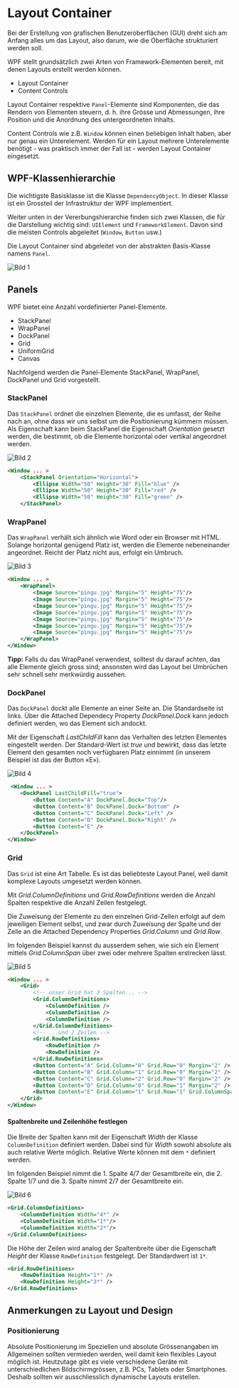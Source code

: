 # Layout Container

Bei der Erstellung von grafischen Benutzeroberflächen (GUI) dreht sich am Anfang alles um das Layout, also darum, wie die Oberfläche strukturiert werden soll.   

WPF stellt grundsätzlich zwei Arten von Framework-Elementen bereit, mit denen Layouts erstellt werden können.

* Layout Container
* Content Controls 

Layout Container respektive `Panel`-Elemente sind Komponenten, die das Rendern von Elementen steuern, d. h. ihre Grösse und Abmessungen, ihre Position und die Anordnung des untergeordneten Inhalts. 

Content Controls wie z.B. `Window` können einen beliebigen Inhalt haben, aber nur genau ein Unterelement. Werden für ein Layout mehrere Unterelemente benötigt - was praktisch immer der Fall ist - werden Layout Container eingesetzt. 

## WPF-Klassenhierarchie 

Die wichtigste Basisklasse ist die Klasse `DependencyObject`. In dieser Klasse ist ein Grossteil der Infrastruktur der WPF implementiert. 

Weiter unten in der Vererbungshierarchie finden sich zwei Klassen, die für die Darstellung wichtig sind: `UIElement` und `FrameworkElement`. Davon sind die meisten Controls abgeleitet (`Window`, `Button` usw.) 

Die Layout Container sind abgeleitet von der abstrakten Basis-Klasse namens `Panel`. 

![Bild 1](res/01.jpg)

## Panels

WPF bietet eine Anzahl vordefinierter Panel-Elemente.   
* StackPanel
* WrapPanel
* DockPanel
* Grid
* UniformGrid
* Canvas  

Nachfolgend werden die Panel-Elemente StackPanel, WrapPanel, DockPanel und Grid vorgestellt. 

### StackPanel

Das `StackPanel` ordnet die einzelnen Elemente, die es umfasst, der Reihe nach an, ohne dass wir uns selbst um die Positionierung kümmern müssen. Als Eigenschaft kann beim StackPanel die Eigenschaft _Orientation_ gesetzt werden, die bestimmt, ob die Elemente horizontal oder vertikal angeordnet werden. 

![Bild 2](res/02.jpg)

```xml
<Window ... >
    <StackPanel Orientation="Horizontal">
        <Ellipse Width="50" Height="30" Fill="blue" />
        <Ellipse Width="50" Height="30" Fill="red" />
        <Ellipse Width="50" Height="30" Fill="green" />
    </StackPanel>
```

### WrapPanel 

Das `WrapPanel` verhält sich ähnlich wie Word oder ein Browser mit HTML. Solange horizontal genügend Platz ist, werden die Elemente nebeneinander angeordnet. Reicht der Platz nicht aus, erfolgt ein Umbruch.  

![Bild 3](res/03.jpg)

```xml
<Window ... >
    <WrapPanel>
        <Image Source="pingu.jpg" Margin="5" Height="75"/>
        <Image Source="pingu.jpg" Margin="5" Height="75"/>
        <Image Source="pingu.jpg" Margin="5" Height="75"/>
        <Image Source="pingu.jpg" Margin="5" Height="75"/>
        <Image Source="pingu.jpg" Margin="5" Height="75"/>
        <Image Source="pingu.jpg" Margin="5" Height="75"/>
        <Image Source="pingu.jpg" Margin="5" Height="75"/>
    </WrapPanel>
</Window>
```
**Tipp:** Falls du das WrapPanel verwendest, solltest du darauf achten, das alle Elemente gleich gross sind; ansonsten wird das Layout bei Umbrüchen sehr schnell sehr merkwürdig aussehen.

### DockPanel

Das `DockPanel` dockt alle Elemente an einer Seite an. Die Standardseite ist links. Über die Attached Dependecy Property _DockPanel.Dock_ kann jedoch definiert werden, wo das Element sich andockt. 

Mit der Eigenschaft _LastChildFill_ kann das Verhalten des letzten Elementes eingestellt werden. Der Standard-Wert ist _true_ und bewirkt, dass das letzte Element den gesamten noch verfügbaren Platz einnimmt (in unserem Beispiel ist das der Button «E»).

![Bild 4](res/04.jpg)

```xml
 <Window ... >   
    <DockPanel LastChildFill="true">
        <Button Content="A" DockPanel.Dock="Top"/>
        <Button Content="B" DockPanel.Dock="Bottom" />
        <Button Content="C" DockPanel.Dock="Left" />
        <Button Content="D" DockPanel.Dock="Right" />
        <Button Content="E" />
    </DockPanel>
</Window>
``` 

### Grid

Das `Grid` ist eine Art Tabelle. Es ist das beliebteste Layout Panel, weil damit komplexe Layouts umgesetzt werden können. 

Mit _Grid.ColumnDefinitions_ und _Grid.RowDefinitions_ werden die Anzahl Spalten respektive die Anzahl Zeilen festgelegt. 

Die Zuweisung der Elemente zu den einzelnen Grid-Zellen erfolgt auf dem jeweiligen Element selbst, und zwar durch Zuweisung der Spalte und der Zeile an die Attached Dependency Properties  _Grid.Column_ und _Grid.Row_. 

Im folgenden Beispiel kannst du ausserdem sehen, wie sich ein Element mittels _Grid.ColumnSpan_ über zwei oder mehrere Spalten erstrecken lässt.

![Bild 5](res/05.jpg)

```xml
<Window ... >
    <Grid>
        <!-- unser Grid hat 3 Spalten... -->
        <Grid.ColumnDefinitions>
            <ColumnDefinition />
            <ColumnDefinition />
            <ColumnDefinition />
        </Grid.ColumnDefinitions>
        <!-- ...und 2 Zeilen -->
        <Grid.RowDefinitions>
            <RowDefinition />
            <RowDefinition />
        </Grid.RowDefinitions> 
        <Button Content="A" Grid.Column="0" Grid.Row="0" Margin="2" />
        <Button Content="B" Grid.Column="1" Grid.Row="0" Margin="2" />
        <Button Content="C" Grid.Column="2" Grid.Row="0" Margin="2" />
        <Button Content="D" Grid.Column="0" Grid.Row="1" Margin="2" />
        <Button Content="E" Grid.Column="1" Grid.Row="1" Grid.ColumnSpan="2" Margin="2" />
    </Grid>
</Window>
```

#### Spaltenbreite und Zeilenhöhe festlegen

Die Breite der Spalten kann mit der Eigenschaft _Width_ der Klasse `ColumnDefinition` definiert werden. Dabei sind für _Width_ sowohl absolute als auch relative Werte möglich. Relative Werte können mit dem  `*` definiert werden. 

Im folgenden Beispiel nimmt die 1. Spalte 4/7 der Gesamtbreite ein, die 2. Spalte 1/7 und die 3. Spalte nimmt 2/7 der Gesamtbreite ein. 

![Bild 6](res/06.jpg)

```xml 
<Grid.ColumnDefinitions>
    <ColumnDefinition Width="4*" />
    <ColumnDefinition Width="1*"/>
    <ColumnDefinition Width="2*"/>
</Grid.ColumnDefinitions>
```

Die Höhe der Zeilen wird analog der Spaltenbreite über die Eigenschaft _Height_ der Klasse `RowDefinition` festgelegt. Der Standardwert ist `1*`.

```xml
<Grid.RowDefinitions>
    <RowDefinition Height="1*" />
    <RowDefinition Height="3*" />
</Grid.RowDefinitions> 
```

## Anmerkungen zu Layout und Design

### Positionierung 

Absolute Positionierung im Speziellen und absolute Grössenangaben im Allgemeinen sollten vermieden werden, weil damit kein flexibles Layout möglich ist. Heutzutage gibt es viele verschiedene Geräte mit unterschiedlichen Bildschirmgrössen, z.B. PCs, Tablets oder Smartphones. Deshalb sollten wir ausschliesslich  dynamische Layouts erstellen.

<!-- >
### Bildschirmauflösung 

WPF geht von einer Bildschirmauflösung von 1/96 Zoll aus (entspricht 96 dpi). Wenn der Bildschirm eine andere Auflösung meldet, dann wird die Grösse oder die Position entsprechend umgerechnet. Hat der Bildschirm eine höhere Auflösung, stehen insgesamt mehr Hardwarepixel zur Verfügung, um wieder auf dieselbe Grösse zu kommen. 
-->